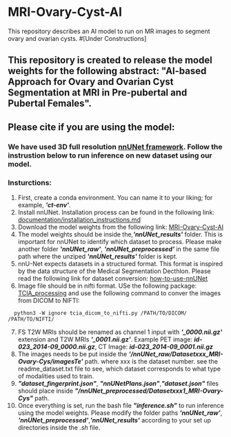 # MRI-Ovary-Cyst-AI
This repository describes an AI model to run on MR images to segment ovary and ovarian cysts. 
#[Under Constructions]

## This repository is created to release the model weights for the following abstract: "AI-based Approach for Ovary and Ovarian Cyst Segmentation at  MRI in Pre-pubertal and Pubertal Females".
## Please cite if you are using the model: 
### 

### We have used 3D full resolution [nnUNet framework](https://www.nature.com/articles/s41592-020-01008-z). Follow the instrustion below to run inference on new dataset using our model.

### Insturctions: 
1. First, create a conda environment. You can name it to your liking; for example, ***'ct-env'***.
2. Install nnUNet. Installation process can be found in the following link: [documentation/installation_instructions.md](https://github.com/MIC-DKFZ/nnUNet/blob/master/documentation/installation_instructions.md)
3. Download the model weights from the following link: [MRI-Ovary-Cyst-AI](https://zenodo.org/records/15329885?token=eyJhbGciOiJIUzUxMiJ9.eyJpZCI6IjU5YzI0MjJkLWNkMDktNDE1ZS05Mjc0LTc3YjM2Y2EyMWM4OCIsImRhdGEiOnt9LCJyYW5kb20iOiIyM2M4MTU0NjRlZjg2NTkxZDQxOTQyNjIwMmZjZTM0NCJ9.ivvEtitWku8DaeJXeBRrlW4Vtmq1EINRcCcXXhKXBKDImgRiEDnQFCAro344ANAZB1zH09yW9neM44oF9-MhAg)
4. The model weights should be inside the,***'nnUNet_results'*** folder. This is important for nnUNet to identify which dataset to process. Please make another folder ***'nnUNet_raw'***, ***'nnUNet_preprocessed'*** in the same file path where the unziped ***'nnUNet_results'*** folder is kept. 
5. nnU-Net expects datasets in a structured format. This format is inspired by the data structure of the Medical Segmentation Decthlon. Please read the following link for dataset conversion: [how-to-use-nnUNet](https://github.com/MIC-DKFZ/nnUNet/blob/master/documentation/how_to_use_nnunet.md)
6. Image file should be in nifti format. USe the following package: [TCIA_processing](https://github.com/lab-midas/TCIA_processing) and use the following command to conver the images from DICOM to NIFTI:
  ````
    python3 -W ignore tcia_dicom_to_nifti.py /PATH/TO/DICOM/ /PATH/TO/NIFTI/
  ````
7.  FS T2W MRIs should be renamed as channel 1 input with ***'_0000.nii.gz'*** extension and T2W MRIs ***'_0001.nii.gz'***. Example PET image: ***id-023_2014-09_0000.nii.gz***, CT Image: ***id-023_2014-09_0001.nii.gz***
8. The images needs to be put inside the ***'/nnUNet_raw/Datasetxxx_MRI-Ovary-Cys/imagesTe'*** path. where xxx is the dataset number. see the readme_dataset.txt file to see, which dataset corresponds to what type of modalities used to train. 
9. ***"dataset_fingerprint.json"***, ***"nnUNetPlans.json"***,***"dataset.json"*** files should place inside ***"/nnUNet_preprocessed/Datasetxxx1_MRI-Ovary-Cys"*** path.    
10. Once everything is set, run the bash file ***"inference.sh"*** to run inference using the model weights. Please modify the folder paths ***'nnUNet_raw'***, ***'nnUNet_preprocessed'***,***'nnUNet_results'*** according to your set up directories inside the *.sh* file.

